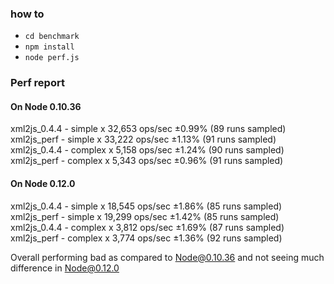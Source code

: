 ### how to

 - `cd benchmark`
 - `npm install`
 - `node perf.js`



### Perf report

#### On Node 0.10.36

xml2js_0.4.4 - simple x 32,653 ops/sec ±0.99% (89 runs sampled)
xml2js_perf - simple x 33,222 ops/sec ±1.13% (91 runs sampled)
xml2js_0.4.4 - complex x 5,158 ops/sec ±1.24% (90 runs sampled)
xml2js_perf - complex x 5,343 ops/sec ±0.96% (91 runs sampled)

#### On Node 0.12.0

xml2js_0.4.4 - simple x 18,545 ops/sec ±1.86% (85 runs sampled)
xml2js_perf - simple x 19,299 ops/sec ±1.42% (85 runs sampled)
xml2js_0.4.4 - complex x 3,812 ops/sec ±1.69% (87 runs sampled)
xml2js_perf - complex x 3,774 ops/sec ±1.36% (92 runs sampled)

Overall performing bad as compared to Node@0.10.36 and not seeing much difference in Node@0.12.0